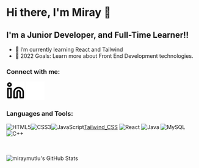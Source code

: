 # Hi there, I'm Miray 👋

## I'm a Junior Developer, and Full-Time Learner!!

- 🌱 I’m currently learning React and Tailwind
- 🥅 2022 Goals: Learn more about Front End Development technologies.

### Connect with me:

[![website](./img/linkedin-light.svg)](https://www.linkedin.com/in/miray-mutlu#gh-light-mode-only)
[![website](./img/linkedin-dark.svg)](https://www.linkedin.com/in/miray-mutlu#gh-dark-mode-only)
&nbsp;&nbsp;

### Languages and Tools:

 ![HTML5](https://img.shields.io/badge/html5-%23E34F26.svg?style=for-the-badge&logo=html5&logoColor=white)![CSS3](https://img.shields.io/badge/css3-%231572B6.svg?style=for-the-badge&logo=css3&logoColor=white)![JavaScript](https://img.shields.io/badge/javascript-%23323330.svg?style=for-the-badge&logo=javascript&logoColor=%23F7DF1E)[Tailwind_CSS](https://img.shields.io/badge/Tailwind_CSS-38B2AC?style=for-the-badge&logo=tailwind-css&logoColor=white) ![React](https://img.shields.io/badge/react-%2320232a.svg?style=for-the-badge&logo=react&logoColor=%2361DAFB) ![Java](https://img.shields.io/badge/java-%23ED8B00.svg?style=for-the-badge&logo=java&logoColor=white) ![MySQL](https://img.shields.io/badge/mysql-%2300f.svg?style=for-the-badge&logo=mysql&logoColor=white) ![C++](https://img.shields.io/badge/C%2B%2B-00599C?style=for-the-badge&logo=c%2B%2B&logoColor=white)

<br />
<br />

<img align="left" alt="miraymutlu's GitHub Stats" src="https://github-readme-stats.vercel.app/api?username=miraymutlu&show_icons=true&hide_border=false&title_color=ff652f&icon_color=FFE400&bg_color=09131B&text_color=ffffff&border_color=0c1a25" />

[linkedin]: https://www.linkedin.com/in/miray-mutlu
